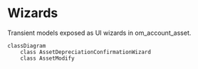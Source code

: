 # Wizards

Transient models exposed as UI wizards in om_account_asset.

```mermaid
classDiagram
    class AssetDepreciationConfirmationWizard
    class AssetModify
```
